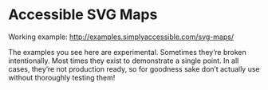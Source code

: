 # Accessible SVG Maps

Working example: http://examples.simplyaccessible.com/svg-maps/

The examples you see here are experimental. Sometimes they’re broken intentionally. Most times they exist to demonstrate a single point. In all cases, they’re not production ready, so for goodness sake don’t actually use without thoroughly testing them!